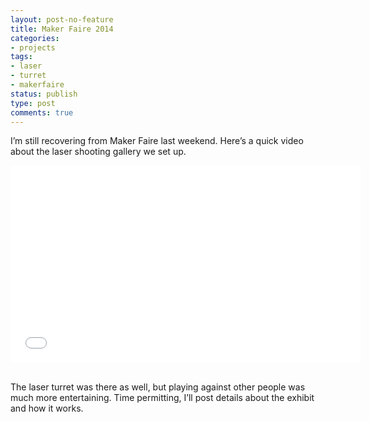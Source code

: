 ```yaml
---
layout: post-no-feature
title: Maker Faire 2014
categories:
- projects
tags:
- laser
- turret
- makerfaire
status: publish
type: post
comments: true
---
```


I’m still recovering from Maker Faire last weekend. Here’s a quick video about the laser shooting gallery we set up.

<div align="center"><iframe width="560" height="315" src="//www.youtube.com/embed/HRKz3-aQ7Jo?rel=0" frameborder="0" allowfullscreen></iframe></div>

<br />

The laser turret was there as well, but playing against other people was much more entertaining. Time permitting, I’ll post details about the exhibit and how it works.
